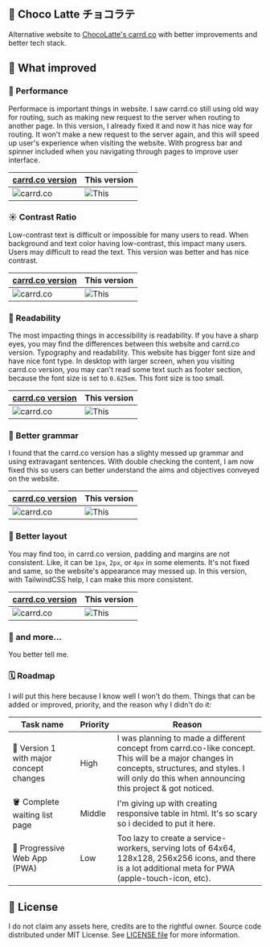## 🍫 Choco Latte チョコラテ

Alternative website to [ChocoLatte's carrd.co](https://chocolattech.carrd.co/) with better improvements and better tech stack.

## 🤔 What improved

### 💨 Performance

Performace is important things in website. I saw carrd.co still using old way for routing, such as making new request to the server when routing to another page. In this version, I already fixed it and now it has nice way for routing. It won't make a new request to the server again, and this will speed up user's experience when visiting the website. With progress bar and spinner included when you navigating through pages to improve user interface.

| [carrd.co version](https://chocolattech.carrd.co/)           | This version                                             |
| ------------------------------------------------------------ | -------------------------------------------------------- |
| ![carrd.co](https://cdn.upload.systems/uploads/Qpn83L86.png) | ![This](https://cdn.upload.systems/uploads/xA7CbxWZ.png) |

### ☀️ Contrast Ratio

Low-contrast text is difficult or impossible for many users to read. When background and text color having low-contrast, this impact many users. Users may difficult to read the text. This version was better and has nice contrast.

| [carrd.co version](https://chocolattech.carrd.co/)           | This version                                             |
| ------------------------------------------------------------ | -------------------------------------------------------- |
| ![carrd.co](https://cdn.upload.systems/uploads/W7X2RHdt.png) | ![This](https://cdn.upload.systems/uploads/NhoB59RX.png) |

### 📖 Readability

The most impacting things in accessibility is readability. If you have a sharp eyes, you may find the differences between this website and carrd.co version. Typography and readability. This website has bigger font size and have nice font type. In desktop with larger screen, when you visiting carrd.co version, you may can't read some text such as footer section, because the font size is set to `0.625em`. This font size is too small.

| [carrd.co version](https://chocolattech.carrd.co/)           | This version                                             |
| ------------------------------------------------------------ | -------------------------------------------------------- |
| ![carrd.co](https://cdn.upload.systems/uploads/akTUcguq.png) | ![This](https://cdn.upload.systems/uploads/itcY9oGt.png) |

### 🤟 Better grammar

I found that the carrd.co version has a slighty messed up grammar and using extravagant sentences. With double checking the content, I am now fixed this so users can better understand the aims and objectives conveyed on the website.

| [carrd.co version](https://chocolattech.carrd.co/)           | This version                                             |
| ------------------------------------------------------------ | -------------------------------------------------------- |
| ![carrd.co](https://cdn.upload.systems/uploads/PiMPd2Dv.png) | ![This](https://cdn.upload.systems/uploads/fPW74SsV.png) |

### 🚀 Better layout

You may find too, in carrd.co version, padding and margins are not consistent. Like, it can be `1px`, `2px`, or `4px` in some elements. It's not fixed and same, so the website's appearance may messed up. In this version, with TailwindCSS help, I can make this more consistent.

| [carrd.co version](https://chocolattech.carrd.co/)           | This version                                             |
| ------------------------------------------------------------ | -------------------------------------------------------- |
| ![carrd.co](https://cdn.upload.systems/uploads/aSZmST7f.png) | ![This](https://cdn.upload.systems/uploads/VqF4aGMx.png) |

### 👀 and more...

You better tell me.

### 🗓️ Roadmap

I will put this here because I know well I won't do them. Things that can be added or improved, priority, and the reason why I didn't do it:

| Task name                               | Priority | Reason                                                                                                                                                                                                   |
| --------------------------------------- | -------- | -------------------------------------------------------------------------------------------------------------------------------------------------------------------------------------------------------- |
| 🚧 Version 1 with major concept changes | High     | I was planning to made a different concept from carrd.co-like concept. This will be a major changes in concepts, structures, and styles. I will only do this when announcing this project & got noticed. |
| 🪣 Complete waiting list page           | Middle   | I'm giving up with creating responsive table in html. It's so scary so i decided to put it here.                                                                                                         |
| 📱 Progressive Web App (PWA)            | Low      | Too lazy to create a service-workers, serving lots of 64x64, 128x128, 256x256 icons, and there is a lot additional meta for PWA (apple-touch-icon, etc).                                                 |

## 📃 License

I do not claim any assets here, credits are to the rightful owner. Source code distributed under MIT License. See [LICENSE file](./LICENSE) for more information.
